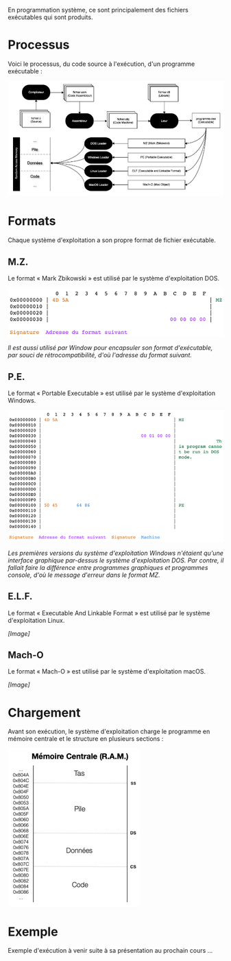 En programmation système, ce sont principalement des fichiers exécutables qui sont produits.

# Processus

Voici le processus, du code source à l'exécution, d'un programme exécutable :

![](Images/ASM/Executable.png)

# Formats

Chaque système d'exploitation a son propre format de fichier exécutable.

## M.Z.

Le format « Mark Zbikowski » est utilisé par le système d'exploitation DOS.

![MZ](Images/ASM/MZ.png)

*Il est aussi utilisé par Window pour encapsuler son format d'exécutable, par souci de rétrocompatibilité, d'où l'adresse du format suivant.*

## P.E.

Le format « Portable Executable » est utilisé par le système d'exploitation Windows.

![MZ](Images/ASM/PE.png)

*Les premières versions du système d'exploitation Windows n'étaient qu'une interface graphique par-dessus le système d'exploitation DOS. Par contre, il fallait faire la différence entre programmes graphiques et programmes console, d'où le message d'erreur dans le format MZ.*

## E.L.F.

Le format « Executable And Linkable Format » est utilisé par le système d'exploitation Linux.

*[Image]*

## Mach-O

Le format « Mach-O » est utilisé par le système d'exploitation macOS.

*[Image]*

# Chargement

Avant son exécution, le système d'exploitation charge le programme en mémoire centrale et le structure en plusieurs sections :

![](Images/ASM/MEMProgram.png)

# Exemple

Exemple d'exécution à venir suite à sa présentation au prochain cours ...